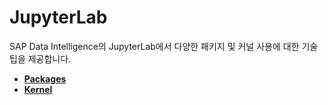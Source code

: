 JupyterLab
===
SAP Data Intelligence의 JupyterLab에서 다양한 패키지 및 커널 사용에 대한 기술팁을 제공합니다.<br>

* **[Packages](Packages/Readme.md)**
* **[Kernel](Kernel/Readme.md)**
